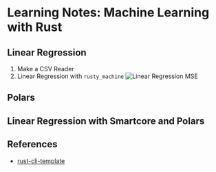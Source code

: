 # Learning Notes: Machine Learning with Rust

## Linear Regression
1. Make a CSV Reader
2. Linear Regression with `rusty_machine`
![Linear Regression MSE]()

## Polars

## Linear Regression with Smartcore and Polars

## References

* [rust-cli-template](https://github.com/kbknapp/rust-cli-template)
